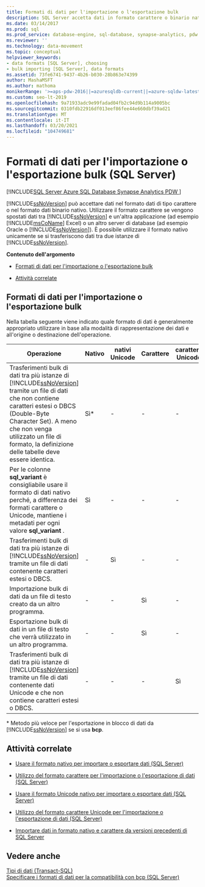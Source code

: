 ```yaml
---
title: Formati di dati per l'importazione o l'esportazione bulk
description: SQL Server accetta dati in formato carattere o binario nativo. Usare il formato carattere tra SQL Server e altre app e il formato nativo tra le istanze di SQL Server.
ms.date: 03/14/2017
ms.prod: sql
ms.prod_service: database-engine, sql-database, synapse-analytics, pdw
ms.reviewer: ''
ms.technology: data-movement
ms.topic: conceptual
helpviewer_keywords:
- data formats [SQL Server], choosing
- bulk importing [SQL Server], data formats
ms.assetid: 73fe6741-9437-4b26-b030-28b863e74399
author: MashaMSFT
ms.author: mathoma
monikerRange: '>=aps-pdw-2016||=azuresqldb-current||=azure-sqldw-latest||>=sql-server-2016||>=sql-server-linux-2017||=azuresqldb-mi-current'
ms.custom: seo-lt-2019
ms.openlocfilehash: 9a71933adc9e99fadad04fb2c94d9b114a9005bc
ms.sourcegitcommit: 0310fdb22916df013eef86fee44e660dbf39ad21
ms.translationtype: MT
ms.contentlocale: it-IT
ms.lasthandoff: 03/20/2021
ms.locfileid: "104749681"
---
```

# <a name="data-formats-for-bulk-import-or-bulk-export-sql-server"></a>Formati di dati per l'importazione o l'esportazione bulk (SQL Server)
[!INCLUDE[SQL Server Azure SQL Database Synapse Analytics PDW ](../../includes/applies-to-version/sql-asdb-asdbmi-asa-pdw.md)]

  [!INCLUDE[ssNoVersion](../../includes/ssnoversion-md.md)] può accettare dati nel formato dati di tipo carattere o nel formato dati binario nativo. Utilizzare il formato carattere se vengono spostati dati tra [!INCLUDE[ssNoVersion](../../includes/ssnoversion-md.md)] e un'altra applicazione (ad esempio [!INCLUDE[msCoName](../../includes/msconame-md.md)] Excel) o un altro server di database (ad esempio Oracle o [!INCLUDE[ssNoVersion](../../includes/ssnoversion-md.md)]). È possibile utilizzare il formato nativo unicamente se si trasferiscono dati tra due istanze di [!INCLUDE[ssNoVersion](../../includes/ssnoversion-md.md)].  
  
 **Contenuto dell'argomento**  
  
-   [Formati di dati per l'importazione o l'esportazione bulk](#ComponentsAndConcepts)  
  
-   [Attività correlate](#RelatedTasks)  
  
##  <a name="data-formats-for-bulk-import-or-export"></a><a name="ComponentsAndConcepts"></a> Formati di dati per l'importazione o l'esportazione bulk  
 Nella tabella seguente viene indicato quale formato di dati è generalmente appropriato utilizzare in base alla modalità di rappresentazione dei dati e all'origine o destinazione dell'operazione.  
  
|Operazione|Nativo|nativi Unicode|Carattere|carattere Unicode|  
|---------------|------------|--------------------|---------------|-----------------------|  
|Trasferimenti bulk di dati tra più istanze di [!INCLUDE[ssNoVersion](../../includes/ssnoversion-md.md)] tramite un file di dati che non contiene caratteri estesi o DBCS (Double-Byte Character Set). A meno che non venga utilizzato un file di formato, la definizione delle tabelle deve essere identica.|Sì*|-|-|-|  
|Per le colonne **sql_variant** è consigliabile usare il formato di dati nativo perché, a differenza dei formati carattere o Unicode, mantiene i metadati per ogni valore **sql_variant** .|Sì|-|-|-|  
|Trasferimenti bulk di dati tra più istanze di [!INCLUDE[ssNoVersion](../../includes/ssnoversion-md.md)] tramite un file di dati contenente caratteri estesi o DBCS.|-|Sì|-|-|  
|Importazione bulk di dati da un file di testo creato da un altro programma.|-|-|Sì|-|  
|Esportazione bulk di dati in un file di testo che verrà utilizzato in un altro programma.|-|-|Sì|-|  
|Trasferimenti bulk di dati tra più istanze di [!INCLUDE[ssNoVersion](../../includes/ssnoversion-md.md)] tramite un file di dati contenente dati Unicode e che non contiene caratteri estesi o DBCS.|-|-|-|Sì|  
  
 \* Metodo più veloce per l'esportazione in blocco di dati da [!INCLUDE[ssNoVersion](../../includes/ssnoversion-md.md)] se si usa **bcp**.  
  
##  <a name="related-tasks"></a><a name="RelatedTasks"></a> Attività correlate  
  
-   [Usare il formato nativo per importare o esportare dati &#40;SQL Server&#41;](../../relational-databases/import-export/use-native-format-to-import-or-export-data-sql-server.md)  
  
-   [Utilizzo del formato carattere per l'importazione o l'esportazione di dati &#40;SQL Server&#41;](../../relational-databases/import-export/use-character-format-to-import-or-export-data-sql-server.md)  
  
-   [Usare il formato Unicode nativo per importare o esportare dati &#40;SQL Server&#41;](../../relational-databases/import-export/use-unicode-native-format-to-import-or-export-data-sql-server.md)  
  
-   [Utilizzo del formato carattere Unicode per l'importazione o l'esportazione di dati &#40;SQL Server&#41;](../../relational-databases/import-export/use-unicode-character-format-to-import-or-export-data-sql-server.md)  
  
-   [Importare dati in formato nativo e carattere da versioni precedenti di SQL Server](../../relational-databases/import-export/import-native-and-character-format-data-from-earlier-versions-of-sql-server.md)  
  
## <a name="see-also"></a>Vedere anche  
 [Tipi di dati &#40;Transact-SQL&#41;](../../t-sql/data-types/data-types-transact-sql.md)   
 [Specificare i formati di dati per la compatibilità con bcp &#40;SQL Server&#41;](../../relational-databases/import-export/specify-data-formats-for-compatibility-when-using-bcp-sql-server.md)  
  
  
